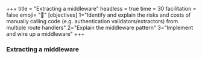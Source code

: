 +++
title = "Extracting a middleware"
headless = true
time = 30
facilitation = false
emoji= "📖"
[objectives]
    1="Identify and explain the risks and costs of manually calling code (e.g. authentication validators/extractors) from multiple route handlers"
    2="Explain the middleware pattern"
    3="Implement and wire up a middleware"
+++

### Extracting a middleware
